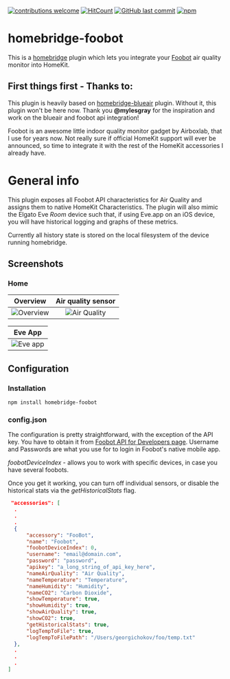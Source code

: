 [![contributions welcome](https://img.shields.io/badge/contributions-welcome-brightgreen.svg?style=flat)](https://github.com/gchokov/homebridge-foobot)
[![HitCount](http://hits.dwyl.io/gchokov/homebridge-foobot.svg)](http://hits.dwyl.io/gchokov/homebridge-foobot)
[![GitHub last commit](https://img.shields.io/github/last-commit/gchokov/homebridge-foobot.svg)](https://github.com/gchokov/homebridge-foobot)
[![npm](https://img.shields.io/npm/v/homebridge-foobot.svg)](https://www.npmjs.com/package/homebridge-foobot)

# homebridge-foobot
This is a [homebridge](https://github.com/nfarina/homebridge) plugin which lets you integrate your [Foobot](https://foobot.io) air quality monitor into HomeKit. 

## First things first - Thanks to:

This plugin is heavily based on [homebridge-blueair](https://github.com/mylesgray/homebridge-blueair) plugin. Without it, this plugin won't be here now. Thank you **@mylesgray** for the inspiration and work on the blueair and foobot api integration!

Foobot is an awesome little indoor quality monitor gadget by Airboxlab, that I use for years now. Not really sure if official HomeKit support will ever be announced, so time to integrate it with the rest of the HomeKit accessories I already have. 

# General info
This plugin exposes all Foobot API characteristics for Air Quality and assigns them to native HomeKit Characteristics. The plugin will also mimic the Elgato Eve *Room* device such that, if using Eve.app on an iOS device, you will have historical logging and graphs of these metrics.

Currently all history state is stored on the local filesystem of the device running homebridge.

## Screenshots

### Home

Overview           |  Air quality sensor
:-------------------------:|:-------------------------:
![Overview](http://oi64.tinypic.com/715ker.jpg)    |  ![Air Quality](http://oi65.tinypic.com/2rp9r2v.jpg) 

Eve App          |  
:-------------------------:|
![Eve app](http://oi66.tinypic.com/34opqbq.jpg)  | 

## Configuration

### Installation

```
npm install homebridge-foobot
```

### config.json

The configuration is pretty straightforward, with the exception of the API key. You have to obtain it from [Foobot API for Developers page](https://api.foobot.io/apidoc/index.html). Username and Passwords are what you use for to login in Foobot's native mobile app.

*foobotDeviceIndex* - allows you to work with specific devices, in case you have several foobots.

Once you get it working, you can turn off individual sensors, or disable the historical stats via the *getHistoricalStats* flag.

```json
 "accessories": [
  .
  .
  .
  {
      "accessory": "FooBot",
      "name": "Foobot",
      "foobotDeviceIndex": 0,
      "username": "email@domain.com",
      "password": "password",
      "apikey": "a_long_string_of_api_key_here",
      "nameAirQuality": "Air Quality",
      "nameTemperature": "Temperature",
      "nameHumidity": "Humidity",
      "nameCO2": "Carbon Dioxide",
      "showTemperature": true,
      "showHumidity": true,
      "showAirQuality": true,
      "showCO2": true,
      "getHistoricalStats": true,
      "logTempToFile": true,
      "logTempToFilePath": "/Users/georgichokov/foo/temp.txt"
  },
  .
  .
  .
]
```